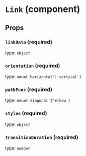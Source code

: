 `Link` (component)
==================



Props
-----

### `linkData` (required)

type: `object`


### `orientation` (required)

type: `enum('horizontal'|'vertical')`


### `pathFunc` (required)

type: `enum('diagonal'|'elbow')`


### `styles` (required)

type: `object`


### `transitionDuration` (required)

type: `number`


